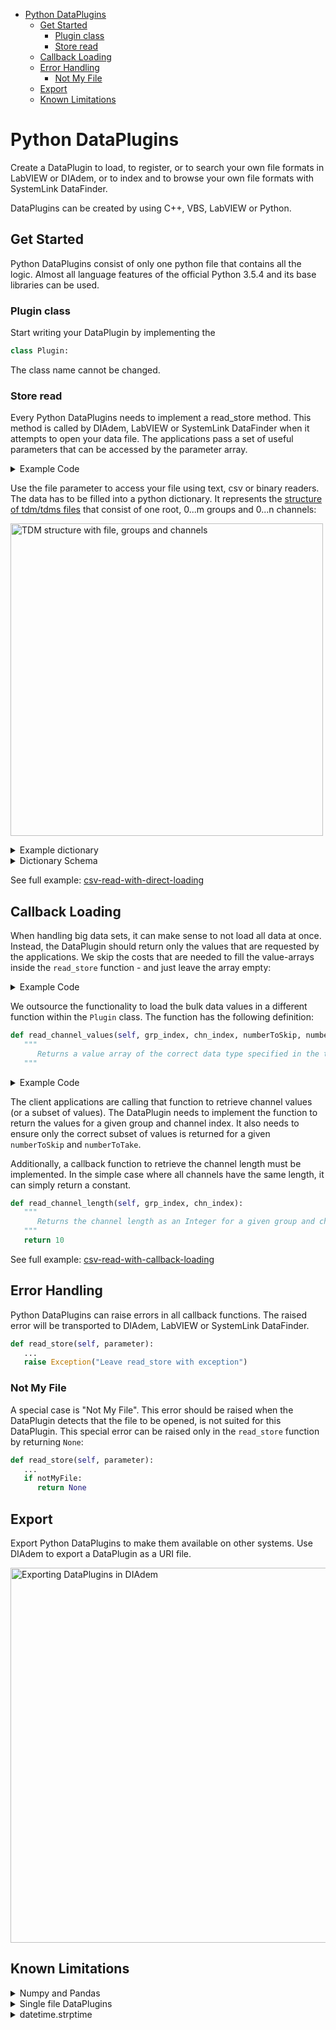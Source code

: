 * [Python DataPlugins](#python-dataplugins)
  * [Get Started](#get-started)
    * [Plugin class](#plugin-class)
    * [Store read](#store-read)
  * [Callback Loading](#callback-loading)
  * [Error Handling](#error-handling)
    * [Not My File](#not-my-file)
  * [Export](#export)
  * [Known Limitations](#known-limitations)

# Python DataPlugins

Create a DataPlugin to load, to register, or to search your own file formats in LabVIEW or DIAdem, or to index and to browse your own file formats with SystemLink DataFinder.

DataPlugins can be created by using C++, VBS, LabVIEW or Python.

## Get Started

Python DataPlugins consist of only one python file that contains all the logic. Almost all language features of the official Python 3.5.4 and its base libraries can be used.

### Plugin class

Start writing your DataPlugin by implementing the
```python 
class Plugin:
```
The class name cannot be changed.

### Store read

Every Python DataPlugins needs to implement a read_store method. This method is called by DIAdem, LabVIEW or SystemLink DataFinder when it attempts to open your data file. The applications pass a set of useful parameters that can be accessed by the parameter array.

<details>
<summary>Example Code</summary>
<p>


```python 
import datetime
import os
from pathlib import Path
def read_store(self, parameter):
   """
      Read data file and return a python dictionary
      that contains groups and channels in a TDM-like structure.
   """

   # String: Contains the absolute path to the data file
   file_path = os.path.realpath(parameter["file"])
   # Boolean: Denotes if data file was accessed by SystemLink DataFinder and the bulk data was not touched. 
   is_datafinder_indexer = parameter["datafinder"]

   tdm_tree = {
      "author": "HelloWorkd test",
      "description": "File containing a json dict read by python plugin",
      "groups": [{
            "name": "Group_1",
            "description": "The first group",
            "channels": [{
               "name": "Index",
               "description": "",
               "info": "Going up",
               "unit_string": "s",
               "type": "DataTypeChnFloat64",
               "values": [1, 2, 3]
            }, {
               "name": "Vals_1",
               "description": "",
               "unit_string": "km/h",
               "type": "DataTypeChnFloat64",
               "values": [1.1, 2.1, 3.1]
            }, {
               "name": "Vals_2",
               "description": "",
               "unit_string": "km/h",
               "type": "DataTypeChnFloat64",
               "values": [1.2, 2.2, 3.2]
            }, {
               "name": "Str_1",
               "description": "",
               "type": "DataTypeChnString",
               "values": ["abc", "def", "hij"]
            }]
      }, {
            "name": "Group_2",
            "description": "The first group",
            "channels": [{
               "name": "Index",
               "description": "",
               "info": "Going up",
               "unit_string": "s",
               "type": "DataTypeChnFloat64",
               "values": [1, 2, 3, 4]
            }
            ]
      }]
   }

   return {Path(file_path).stem: tdm_tree}
```


</p>
</details>

Use the file parameter to access your file using text, csv or binary readers. The data has to be filled into a python dictionary. It represents the [structure of tdm/tdms files](https://www.ni.com/en-us/support/documentation/supplemental/06/the-ni-tdms-file-format.html) that consist of one root, 0...m groups and 0...n channels:

<img alt="TDM structure with file, groups and channels" src="https://github.com/ni/vscode-ni-python-dataplugins/tree/master/docs/images/tdm_structure.png?raw=true" width="500"><br>

<details>
<summary>Example dictionary</summary>
<p>

```python 
self.tdm_tree = {
   "author": "National Instruments",
   "description": "Example file",
   "groups": [{
         "name": "Example",
         "description": "The first group",
         "time": datetime.datetime(2020, 2, 11, 15, 31, 59, 342380),
         "channels": [{
            "name": "Channel_0",
            "description": "",
            "values": [1.2, 1.3, 1.4],
            "info": "Time in seconds",
            "type": "DataTypeChnFloat64"
         }, {
            "name": "Channel_1",
            "description": "",
            "values": [10, 11, 12],
            "unit_string": "km/h",
            "type": "DataTypeChnFloat64"
         }]
   }]
}

file_path = os.path.realpath(parameter["file"])
return {Path(file_path).stem: self.tdm_tree}
```
</p>
</details>

<details>
<summary>Dictionary Schema</summary>
<p>

```python
import datetime
from schema import And, Schema

Schema({
      Optional('author'): str,
      Optional('description'): str,
      'groups': [{
         'name': str,
         Optional('description'): str,
         Optional('time'): datetime.datetime,
         'channels': [{
            'name': str,
            Optional('description'): str,
            'values': list,
            Optional('unit_string'): str,
            'type': And(str, lambda s: s in (
               'DataTypeChnFloat32',
               'DataTypeChnFloat64',
               'DataTypeChnString',
               'DataTypeChnDate',
               'DataTypeChnUInt8',
               'DataTypeChnInt16',
               'DataTypeChnInt32',
               'DataTypeChnInt64'))
            }]
      }]}, ignore_extra_keys=True)
```

</p>
<p>All further extra keys will show up as custom properties in DIAdem, Labview or SystemLink DataFinder.</p>
</details>

See full example: [csv-read-with-direct-loading](https://github.com/ni/vscode-ni-python-dataplugins/tree/master/examples/csv-read-with-direct-loading)

## Callback Loading
When handling big data sets, it can make sense to not load all data at once. Instead, the DataPlugin should return only the values that are requested by the applications. We skip the costs that are needed to fill the value-arrays inside the `read_store` function - and just leave the array empty:

<details>
<summary>Example Code</summary>
<p>

```python
...
'groups': [{
   ...
   'channels': [{
      ...
      'values': [],
   }]
}]
```

</p>
</details>

We outsource the functionality to load the bulk data values in a different function within the `Plugin` class. The function has the following definition:

```python 
def read_channel_values(self, grp_index, chn_index, numberToSkip, numberToTake):
   """
      Returns a value array of the correct data type specified in the tdm dictionary
   """
```

<details>
<summary>Example Code</summary>
<p>

```python
def read_channel_values(self, grp_index, chn_index, numberToSkip, numberToTake):
   dataType = self.tdm_tree["groups"][grp_index]["channels"][chn_index]["type"]
   values = []
   for row in self.data:
      value = row[self.channelNames[chn_index]]
      values.append(value)
   return values[numberToSkip:numberToTake+numberToSkip]
```

</p>
</details>

The client applications are calling that function to retrieve channel values (or a subset of values). The DataPlugin needs to implement the function to return the values for a given group and channel index. It also needs to ensure only the correct subset of values is returned for a given `numberToSkip` and `numberToTake`.

Additionally, a callback function to retrieve the channel length must be implemented. In the simple case where all channels have the same length, it can simply return a constant.

```python 
def read_channel_length(self, grp_index, chn_index):
   """
      Returns the channel length as an Integer for a given group and channel index
   """
   return 10
```

See full example: [csv-read-with-callback-loading](https://github.com/ni/vscode-ni-python-dataplugins/tree/master/examples/csv-read-with-callback-loading)

## Error Handling
Python DataPlugins can raise errors in all callback functions. The raised error will be transported to DIAdem, LabVIEW or SystemLink DataFinder.

```python
def read_store(self, parameter):
   ...
   raise Exception("Leave read_store with exception")
```

### Not My File
A special case is "Not My File". This error should be raised when the DataPlugin detects that the file to be opened, is not suited for this DataPlugin. This special error can be raised only in the `read_store` function by returning `None`:

```python
def read_store(self, parameter):
   ...
   if notMyFile:
      return None
```

## Export
Export Python DataPlugins to make them available on other systems. Use DIAdem to export a DataPlugin as a URI file.

<img alt="Exporting DataPlugins in DIAdem" src="https://github.com/ni/vscode-ni-python-dataplugins/tree/master/docs/images/diadem_export.png?raw=true" width="600"><br>

## Known Limitations
<details>
  <summary>Numpy and Pandas</summary>
  <p>Unfortunately, Numpy and Pandas are not well supported to run in embedded Python environments and, therefore, cannot be used in DataPlugins.</p>
</details>

<details>
  <summary>Single file DataPlugins</summary>
  <p>Python DataPlugins can only be written in a single python file. Importing sidecar files is not supported. It will fail when exporting the DataPlugin as a URI.</p>
</details>

<details>
  <summary>datetime.strptime</summary>
  <p>There is an <a href="https://bugs.python.org/issue27400">open issue</a> in Python for `datetime.strptime` that prevents the function to work properly in embedded Python environments. Therefore, this function should be avoided in DataPlugin source code. Instead, the following function can be added to the code and work around the issue: </p>

```python 
def strptime(self, value, format):
   return datetime.datetime(*(time.strptime(value, "%d.%m.%y %H:%M:%S")[0:6]))
```
</details>